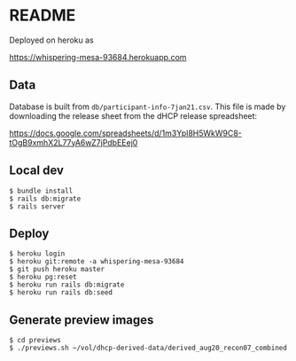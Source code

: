 # README

Deployed on heroku as 

https://whispering-mesa-93684.herokuapp.com

## Data

Database is built from `db/participant-info-7jan21.csv`. This file is made by
downloading the release sheet from the dHCP release spreadsheet:

https://docs.google.com/spreadsheets/d/1m3Ypl8H5WkW9C8-tOgB9xmhX2L77yA6wZ7jPdbEEej0

## Local dev

    $ bundle install 
    $ rails db:migrate
    $ rails server

## Deploy

    $ heroku login
    $ heroku git:remote -a whispering-mesa-93684
    $ git push heroku master
    $ heroku pg:reset 
    $ heroku run rails db:migrate
    $ heroku run rails db:seed

## Generate preview images

    $ cd previews
    $ ./previews.sh ~/vol/dhcp-derived-data/derived_aug20_recon07_combined

